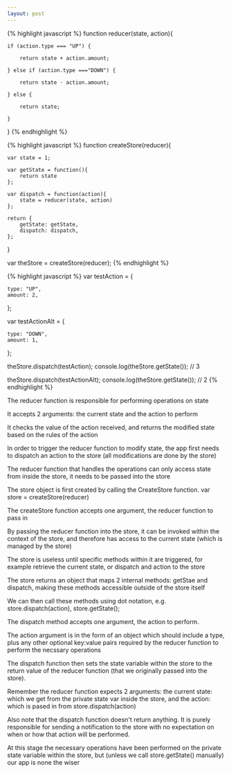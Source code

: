 ```yaml
---
layout: post
---
```


{% highlight javascript %}
function reducer(state, action){

    if (action.type === "UP") {

        return state + action.amount;

    } else if (action.type ==="DOWN") {

        return state - action.amount;

    } else {

        return state;

    }

}
{% endhighlight %}

{% highlight javascript %}
function createStore(reducer){

    var state = 1;

    var getState = function(){
        return state
    };

    var dispatch = function(action){
        state = reducer(state, action)
    };

    return {
        getState: getState,
        dispatch: dispatch,
    };

}

var theStore = createStore(reducer);
{% endhighlight %}

{% highlight javascript %}
var testAction = {

    type: "UP",
    amount: 2,

};

var testActionAlt = {

    type: "DOWN",
    amount: 1,

};

theStore.dispatch(testAction);
console.log(theStore.getState()); // 3

theStore.dispatch(testActionAlt);
console.log(theStore.getState()); // 2
{% endhighlight %}

The reducer function is responsible for performing operations on state

It accepts 2 arguments: the current state and the action to perform

It checks the value of the action received, and returns the modified state based on the rules of the action

In order to trigger the reducer function to modify state, the app first needs to dispatch an action to the store (all modifications are done by the store)

The reducer function that handles the operations can only access state from inside the store, it needs to be passed into the store

The store object is first created by calling the CreateStore function. var store = createStore(reducer)

The createStore function accepts one argument, the reducer function to pass in

By passing the reducer function into the store, it can be invoked within the context of the store, and therefore has access to the current state (which is managed by the store)

The store is useless until specific methods within it are triggered, for example retrieve the current state, or dispatch and action to the store

The store returns an object that maps 2 internal methods: getStae and dispatch, making these methods accessible outside of the store itself

We can then call these methods using dot notation, e.g. store.dispatch(action), store.getState();

The dispatch method accepts one argument, the action to perform.

The action argument is in the form of an object which should include a type, plus any other optional key:value pairs required by the reducer function to perform the necssary operations

The dispatch function then sets the state variable within the store to the return value of the reducer function (that we originally passed into the store).

Remember the reducer function expects 2 arguments: the current state: which we get from the private state var inside the store, and the action: which is pased in from store.dispatch(action)

Also note that the dispatch function doesn't return anything. It is purely responsible for sending a notification to the store with no expectation on when or how that action will be performed.

At this stage the necessary operations have been performed on the private state variable within the store, but (unless we call store.getState() manually) our app is none the wiser


